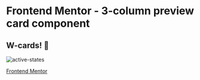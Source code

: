 # Frontend Mentor - 3-column preview card component



## W-cards! 👋

![active-states](https://user-images.githubusercontent.com/50673887/126680546-b52a3576-e3ea-4e33-b6f6-00da465b9859.jpg)


[Frontend Mentor](https://www.frontendmentor.io)
